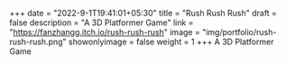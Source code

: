 +++
date = "2022-9-1T19:41:01+05:30"
title = "Rush Rush Rush"
draft = false
description = "A 3D Platformer Game"
link = "https://fanzhangg.itch.io/rush-rush-rush"
image = "img/portfolio/rush-rush-rush.png"
showonlyimage = false
weight = 1
+++
A 3D Platformer Game
<!--more-->
